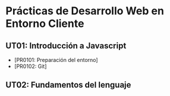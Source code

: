 # Prácticas de Desarrollo Web en Entorno Cliente

## UT01: Introducción a Javascript

- [PR0101: Preparación del entorno]
- [PR0102: Git]

## UT02: Fundamentos del lenguaje